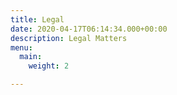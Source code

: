 ```yaml
---
title: Legal
date: 2020-04-17T06:14:34.000+00:00
description: Legal Matters
menu:
  main:
    weight: 2

---
```

